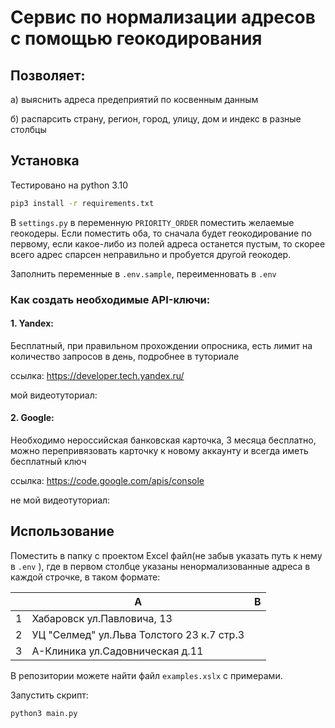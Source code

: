 # Сервис по нормализации адресов с помощью геокодирования
## Позволяет:
а) выяснить адреса предеприятий по косвенным данным

б) распарсить страну, регион, город, улицу, дом и индекс в разные столбцы
## Установка
Тестировано на python 3.10
```bash
pip3 install -r requirements.txt
```

В ```settings.py``` в переменную ```PRIORITY_ORDER``` поместить желаемые геокодеры.
Если поместить оба, то сначала будет геокодирование по первому, если какое-либо из полей адреса
останется пустым, то скорее всего адрес спарсен неправильно и пробуется другой геокодер.

Заполнить переменные в ```.env.sample```, переименновать в ```.env```

### Как создать необходимые API-ключи:


#### 1. Yandex:
Бесплатный, при правильном прохождении опросника, есть лимит на количество
запросов в день, подробнее в туториале

ссылка: https://developer.tech.yandex.ru/

мой видеотуториал:

#### 2. Google:
Необходимо нероссийская банковская карточка, 3 месяца бесплатно, можно 
перепривязовать карточку к новому аккаунту и всегда иметь бесплатный ключ

ссылка: https://code.google.com/apis/console 

не мой видеотуториал:

## Использование
Поместить в папку с проектом Excel файл(не забыв указать путь к нему в ```.env``` ), где в первом столбце
указаны ненормализованные адреса в каждой строчке, в таком формате:

|       | A                        |  B  |
| ------| -------------------------| --- |
| 1     | Хабаровск ул.Павловича, 13          |     |
| 2     | УЦ "Селмед" ул.Льва Толстого 23 к.7 стр.3 |     |
| 3     | А-Клиника ул.Садовническая д.11            |     |

В репозитории можете найти файл  ```examples.xslx``` с примерами.

Запустить скрипт:

```bash 
python3 main.py
```


